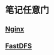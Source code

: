 # 笔记任意门

## [Nginx](https://github.com/yueyue-Yan/Micro-service-notes/tree/nginx)
## [FastDFS](https://www.qq.com)



